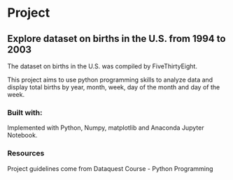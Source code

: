 # Project

## Explore dataset on births in the U.S. from 1994 to 2003

The dataset on births in the U.S. was compiled by FiveThirtyEight.

This project aims to use python programming skills to analyze data and display total births by year, month, week, day of the month and day of the week.


### Built with:

Implemented with Python, Numpy, matplotlib and Anaconda Jupyter Notebook.


### Resources

Project guidelines come from Dataquest Course - Python Programming

